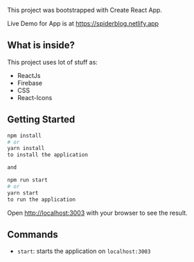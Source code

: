 This project was bootstrapped with Create React App.

Live Demo for App is at https://spiderblog.netlify.app

## What is inside?

This project uses lot of stuff as:

- ReactJs
- Firebase
- CSS
- React-Icons


## Getting Started

```bash
npm install
# or
yarn install
to install the application

and 

npm run start
# or
yarn start
to run the application

```

Open [http://localhost:3003](http://localhost:3003) with your browser to see the result.

## Commands

- `start`: starts the application on `localhost:3003`

